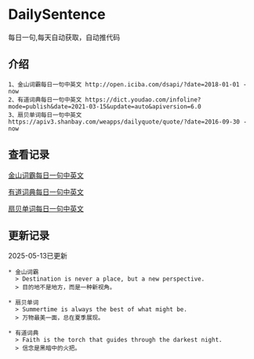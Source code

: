 # DailySentence

每日一句,每天自动获取，自动推代码

## 介绍

```
1、金山词霸每日一句中英文 http://open.iciba.com/dsapi/?date=2018-01-01 - now
2、有道词典每日一句中英文 https://dict.youdao.com/infoline?mode=publish&date=2021-03-15&update=auto&apiversion=6.0
3、扇贝单词每日一句中英文 https://apiv3.shanbay.com/weapps/dailyquote/quote/?date=2016-09-30 - now
```

## 查看记录

[金山词霸每日一句中英文](./data/iciba/)

[有道词典每日一句中英文](./data/youdao/)

[扇贝单词每日一句中英文](./data/shanbay/)

## 更新记录
2025-05-13已更新 
```
* 金山词霸
  > Destination is never a place, but a new perspective.
  > 目的地不是地方，而是一种新视角。

* 扇贝单词
  > Summertime is always the best of what might be.
  > 万物最美一面，总在夏季展现。

* 有道词典
  > Faith is the torch that guides through the darkest night.
  > 信念是黑暗中的火把。

```

